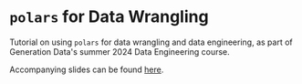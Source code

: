 # `polars` for Data Wrangling

Tutorial on using `polars` for data wrangling and data engineering, as part of Generation Data's summer 2024 Data Engineering course. 

Accompanying slides can be found [here](https://docs.google.com/presentation/d/10plxJxT9IfWY8hG9zFGmab2IYBTrINADllPJbU8zCdA/edit#slide=id.g276b7f610db_0_157).
